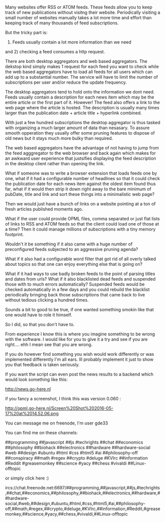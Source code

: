 Many websites offer RSS or ATOM feeds. These feeds allow you to keep track of new publications without visitng their website. Periodically visiting a small number of websites manually takes a lot more time and effort than keeping track of many thousands of feed subscriptions.

But the tricky part is:

1) Feeds usually contain a lot more information than we need 

and 2) checking a feed consumes a http request.

There are both desktop aggregators and web based aggregators. The dekstop kind simply makes 1 request for each feed you want to check while the web based aggregators have to load all feeds for all users which can add up to a substantial number. The service will have to limit the number of subscriptions per user and/or reduce the update frequency.

The desktop aggregators tend to hold onto the information we dont need. Feeds usually contain a description for each news item which may be the entire article or the first part of it. However! The feed also offers a link to the web page where the article is hosted. The description is usually many times larger than the publication date + article title + hyperlink combined.

With just a few hundred subscriptions the desktop aggregator is thus tasked with organizing a much larger amount of data than nesasary. To assure smooth opperation they usually offer some pruning features to dispose of old news but it stays much more bulky than required.

The web based aggregators have the advantage of not having to jump from the feed agggregator to the web browser and back again which makes for an awkward user experience that justsifies displaying the feed description in the desktop client rather than opening the link.

What if someone was to write a browser extension that loads feeds one by one, what if it had a configurable number of headlines so that it could check the publication date for each news item against the oldest item found thus far, what if it would then strip it down right away to the bare minimum of pubDate, title and link and sort these things into a minimalistic web page?

Then we would just have a bunch of links on a website pointing at a ton of fresh articles published moments ago.

What if the user could provide OPML files, comma separated or just flat lists of links to RSS and ATOM feeds so that the client could load one of those at a time? Then it could manage millions of subscriptions with a tiny memory footprint.

Wouldn't it be something if it also came with a huge number of preconfigured feeds subjected to an aggressive pruning agenda? 

What if it also had a configurable word filter that got rid of all overly talked about topics so that one can enjoy everything else that is going on?

What if it had ways to use badly broken feeds to the point of parsing titles and dates from urls? What if it also blacklisted dead feeds and suspended those with to much errors automatically? Suspended feeds would be checked automatically in a few days and you could rebuild the blacklist periodically bringing back those subscriptions that came back to live without tedious clicking a hundred times.

Sounds a bit to good to be true, if one wanted something smokin like that one would have to role it himself.

So I did, so that you don't have to.

From experience I know this is where you imagine something to be wrong with the software. I would like for you to give it a try and see if you are right.... ehh I mean see that you are wrong.

If you do however find something you wish would work differently or was implemented differently I'm all ears. Ill probably implement it just to show you that feedback is taken seriously.

If you want the script can even post the news results to a backend which would look something like this:

http://news.go-here.nl

if you fancy a screenshot, I think this was version 0.060 :

http://opml.go-here.nl/Screen%20Shot%202016-05-17%20at%2014.52.06.png

You can message me on freenode, I'm user gde33 

You can find me on these channels:

 ##programming
 ##javascript
 ##js
 #techrights
 ##chat
 ##economics
 ##philosophy
 ##biohack
 ##electronics
 ##hardware
 ##hardware-social
 #web
 ##design
 #ubuntu
 #html
 #css
 #html5
 #ai
 ##philosophy-off
 ##conspiracy
 ##math
 #regex
 ##crypto
 #deluge
 #KVIrc
 ##information
 #Reddit
 #greasemonkey
 ##science
 #yacy
 ##chess
 #vivaldi
 ##Linux-offtopic

or simply click here :)

 ircs://chat.freenode.net:6697/##programming,##javascript,##js,#techrights,##chat,##economics,##philosophy,##biohack,##electronics,##hardware,##hardware-social,#web,##design,#ubuntu,#html,#css,#html5,#ai,##philosophy-off,##math,#regex,##crypto,#deluge,#KVIrc,##information,#Reddit,#greasemonkey,##science,#yacy,##chess,#vivaldi,##Linux-offtopic

